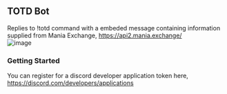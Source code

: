 ## TOTD Bot
Replies to !totd command with a embeded message containing information supplied from Mania Exchange, https://api2.mania.exchange/ </br>
![image](https://github.com/bspaid44/TOTDBot/assets/103225608/0b28777b-e667-413b-b659-57cd5e88b099)

### Getting Started
You can register for a discord developer application token here, https://discord.com/developers/applications

